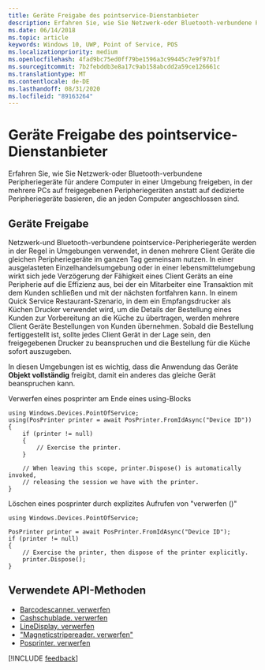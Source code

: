 ```yaml
---
title: Geräte Freigabe des pointservice-Dienstanbieter
description: Erfahren Sie, wie Sie Netzwerk-oder Bluetooth-verbundene Peripheriegeräte für andere Computer in einer Umgebung freigeben, in der mehrere PCs auf freigegebenen Peripheriegeräten basieren.
ms.date: 06/14/2018
ms.topic: article
keywords: Windows 10, UWP, Point of Service, POS
ms.localizationpriority: medium
ms.openlocfilehash: 4fad9bc75ed0ff79be1596a3c99445c7e9f97b1f
ms.sourcegitcommit: 7b2febddb3e8a17c9ab158abcdd2a59ce126661c
ms.translationtype: MT
ms.contentlocale: de-DE
ms.lasthandoff: 08/31/2020
ms.locfileid: "89163264"
---
```

# <a name="pointofservice-device-sharing"></a>Geräte Freigabe des pointservice-Dienstanbieter

Erfahren Sie, wie Sie Netzwerk-oder Bluetooth-verbundene Peripheriegeräte für andere Computer in einer Umgebung freigeben, in der mehrere PCs auf freigegebenen Peripheriegeräten anstatt auf dedizierte Peripheriegeräte basieren, die an jeden Computer angeschlossen sind.

## <a name="device-sharing"></a>Geräte Freigabe

Netzwerk-und Bluetooth-verbundene pointservice-Peripheriegeräte werden in der Regel in Umgebungen verwendet, in denen mehrere Client Geräte die gleichen Peripheriegeräte im ganzen Tag gemeinsam nutzen.  In einer ausgelasteten Einzelhandelsumgebung oder in einer lebensmittelumgebung wirkt sich jede Verzögerung der Fähigkeit eines Client Geräts an eine Peripherie auf die Effizienz aus, bei der ein Mitarbeiter eine Transaktion mit dem Kunden schließen und mit der nächsten fortfahren kann. In einem Quick Service Restaurant-Szenario, in dem ein Empfangsdrucker als Küchen Drucker verwendet wird, um die Details der Bestellung eines Kunden zur Vorbereitung an die Küche zu übertragen, werden mehrere Client Geräte Bestellungen von Kunden übernehmen.  Sobald die Bestellung fertiggestellt ist, sollte jedes Client Gerät in der Lage sein, den freigegebenen Drucker zu beanspruchen und die Bestellung für die Küche sofort auszugeben.

In diesen Umgebungen ist es wichtig, dass die Anwendung das Geräte **Objekt vollständig** freigibt, damit ein anderes das gleiche Gerät beanspruchen kann.

Verwerfen eines posprinter am Ende eines using-Blocks

```Csharp 
using Windows.Devices.PointOfService;
using(PosPrinter printer = await PosPrinter.FromIdAsync("Device ID"))
{
    if (printer != null)
    {
        // Exercise the printer.
    }

    // When leaving this scope, printer.Dispose() is automatically invoked, 
    // releasing the session we have with the printer.
}
```


Löschen eines posprinter durch explizites Aufrufen von "verwerfen ()"

```Csharp 
using Windows.Devices.PointOfService;

PosPrinter printer = await PosPrinter.FromIdAsync("Device ID");
if (printer != null)
{
    // Exercise the printer, then dispose of the printer explicitly.
    printer.Dispose();
}
```

## <a name="api-methods-used"></a>Verwendete API-Methoden 

+ [Barcodescanner. verwerfen](/uwp/api/windows.devices.pointofservice.barcodescanner.dispose) 
+ [Cashschublade. verwerfen](/uwp/api/windows.devices.pointofservice.cashdrawer.dispose) 
+ [LineDisplay. verwerfen](/uwp/api/windows.devices.pointofservice.linedisplay.dispose) 
+ ["Magneticstripereader. verwerfen"](/uwp/api/windows.devices.pointofservice.magneticstripereader.dispose)  
+ [Posprinter. verwerfen](/uwp/api/windows.devices.pointofservice.posprinter.dispose) 


[!INCLUDE [feedback](./includes/pos-feedback.md)]